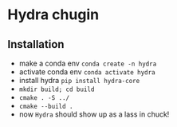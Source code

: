 # Hydra chugin

## Installation

- make a conda env `conda create -n hydra`
- activate conda env `conda activate hydra`
- install hydra `pip install hydra-core`
- `mkdir build; cd build`
- `cmake . -S ../`
- `cmake --build .`
- now `Hydra` should show up as a lass in chuck!
